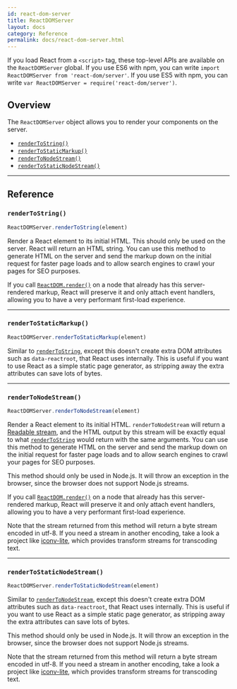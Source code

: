 ```yaml
---
id: react-dom-server
title: ReactDOMServer
layout: docs
category: Reference
permalink: docs/react-dom-server.html
---
```


If you load React from a `<script>` tag, these top-level APIs are available on the `ReactDOMServer` global. If you use ES6 with npm, you can write `import ReactDOMServer from 'react-dom/server'`. If you use ES5 with npm, you can write `var ReactDOMServer = require('react-dom/server')`.

## Overview

The `ReactDOMServer` object allows you to render your components on the server.

 - [`renderToString()`](#rendertostring)
 - [`renderToStaticMarkup()`](#rendertostaticmarkup)
 - [`renderToNodeStream()`](#rendertonodestream)
 - [`renderToStaticNodeStream()`](#rendertostaticnodestream)

* * *

## Reference

### `renderToString()`

```javascript
ReactDOMServer.renderToString(element)
```

Render a React element to its initial HTML. This should only be used on the server. React will return an HTML string. You can use this method to generate HTML on the server and send the markup down on the initial request for faster page loads and to allow search engines to crawl your pages for SEO purposes.

If you call [`ReactDOM.render()`](/react/docs/react-dom.html#render) on a node that already has this server-rendered markup, React will preserve it and only attach event handlers, allowing you to have a very performant first-load experience.

* * *

### `renderToStaticMarkup()`

```javascript
ReactDOMServer.renderToStaticMarkup(element)
```

Similar to [`renderToString`](#rendertostring), except this doesn't create extra DOM attributes such as `data-reactroot`, that React uses internally. This is useful if you want to use React as a simple static page generator, as stripping away the extra attributes can save lots of bytes.

* * *

### `renderToNodeStream()`

```javascript
ReactDOMServer.renderToNodeStream(element)
```

Render a React element to its initial HTML. `renderToNodeStream` will return a [Readable stream](https://nodejs.org/api/stream.html#stream_readable_streams), and the HTML output by this stream will be exactly equal to what [`renderToString`](#rendertostring) would return with the same arguments. You can use this method to generate HTML on the server and send the markup down on the initial request for faster page loads and to allow search engines to crawl your pages for SEO purposes.

This method should only be used in Node.js. It will throw an exception in the browser, since the browser does not support Node.js streams.

If you call [`ReactDOM.render()`](/react/docs/react-dom.html#render) on a node that already has this server-rendered markup, React will preserve it and only attach event handlers, allowing you to have a very performant first-load experience.

Note that the stream returned from this method will return a byte stream encoded in utf-8. If you need a stream in another encoding, take a look a project like [iconv-lite](https://www.npmjs.com/package/iconv-lite), which provides transform streams for transcoding text.

* * *

### `renderToStaticNodeStream()`

```javascript
ReactDOMServer.renderToStaticNodeStream(element)
```

Similar to [`renderToNodeStream`](#rendertonodestream), except this doesn't create extra DOM attributes such as `data-reactroot`, that React uses internally. This is useful if you want to use React as a simple static page generator, as stripping away the extra attributes can save lots of bytes.

This method should only be used in Node.js. It will throw an exception in the browser, since the browser does not support Node.js streams.

Note that the stream returned from this method will return a byte stream encoded in utf-8. If you need a stream in another encoding, take a look a project like [iconv-lite](https://www.npmjs.com/package/iconv-lite), which provides transform streams for transcoding text.

